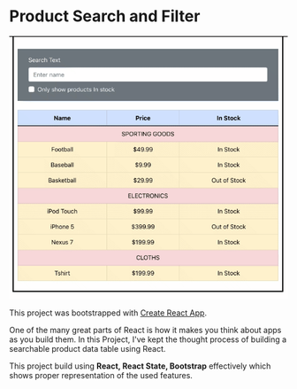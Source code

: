 # Product Search and Filter

![](product-filter.gif)

This project was bootstrapped with [Create React App](https://github.com/facebookincubator/create-react-app).

One of the many great parts of React is how it makes you think about apps as you build them. In this Project, I've kept the thought process of building a searchable product data table using React.

This project build using **React, React State, Bootstrap** effectively which shows proper representation of the used features.

